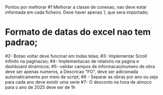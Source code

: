 Pontos por melhorar
#1 Melhorar  a classe de conexao, nao deve estar informada em cada ficheiro. Deve haver apenas 1, que sera importado;
# Formato de datas do excel nao tem padrao;
#2- Botao voltar deve funcinar em todas telas;
#3- Implementar Scroll infinito na paginacao;
#4- Implementacao de relatorio na pagina e dashboard dinamicos;
#5- validar campos de informacao(numero de obra deve ser apenas numeros, a Descricao "FO", deve ser adicionada automaticamento por meio de script;
#6 -  Separar as obras por ano ou seja para cada ano deve existir uma serie
#7- O desconto na hora de almoco para o ano de 2025 deve ser de 1h

